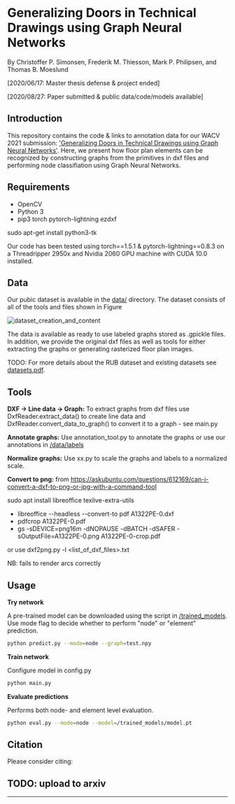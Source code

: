 # Generalizing Doors in Technical Drawings using Graph Neural Networks
By Christoffer P. Simonsen, Frederik M. Thiesson, Mark P. Philipsen, and Thomas B. Moeslund

[2020/06/17: Master thesis defense & project ended]

[2020/08/27: Paper submitted & public data/code/models available]

## Introduction

This repository contains the code & links to annotation data for our WACV 2021 submission: ['Generalizing Doors in Technical Drawings using Graph Neural Networks'](https://arxiv.org/abs/xxx). Here, we present how floor plan elements can be recognized by constructing graphs from the primitives in dxf files and performing node classifiation using Graph Neural Networks.

## Requirements

- OpenCV
- Python 3
- pip3 torch pytorch-lightning ezdxf

sudo apt-get install python3-tk

Our code has been tested using torch==1.5.1 & pytorch-lightning==0.8.3 on a Threadripper 2950x and Nvidia 2060 GPU machine with CUDA 10.0 installed.

## Data

Our pubic dataset is available in the [data/](data/Public) directory. The dataset consists of all of the tools and files shown in Figure

![dataset_creation_and_content](figs/dataset_creation_and_content.png)

The data is available as ready to use labeled graphs stored as .gpickle files. In addition, we provide the original dxf files as well as tools for either extracting the graphs or generating rasterized floor plan images.

TODO: For more details about the RUB dataset and existing datasets see [datasets.pdf](datasets.pdf).

## Tools

**DXF -> Line data -> Graph:** To extract graphs from dxf files use DxfReader.extract_data() to create line data and DxfReader.convert_data_to_graph() to convert it to a graph - see main.py

**Annotate graphs:** Use annotation_tool.py to annotate the graphs or use our annotations in [/data/labels](/data/labels)

**Normalize graphs:** Use xx.py to scale the graphs and labels to a normalized scale.

**Convert to png:**
from https://askubuntu.com/questions/612169/can-i-convert-a-dxf-to-png-or-jpg-with-a-command-tool

sudo apt install libreoffice texlive-extra-utils

- libreoffice --headless --convert-to pdf A1322PE-0.dxf
- pdfcrop A1322PE-0.pdf
- gs -sDEVICE=png16m -dNOPAUSE -dBATCH -dSAFER -sOutputFile=A1322PE-0.png A1322PE-0-crop.pdf

or use dxf2png.py -l <list_of_dxf_files>.txt

NB: fails to render arcs correctly

## Usage

**Try network**

A pre-trained model can be downloaded using the script in [/trained_models](/trained_models). Use mode flag to decide whether to perform "node" or "element" prediction.

```bash
python predict.py --mode=node --graph=test.npy
```

**Train network**

Configure model in config.py  

```bash
python main.py
```

**Evaluate predictions**

Performs both node- and element level evaluation.

```bash
python eval.py --mode=node --model=/trained_models/model.pt
```

## Citation

Please consider citing:

TODO: upload to arxiv
---

---
